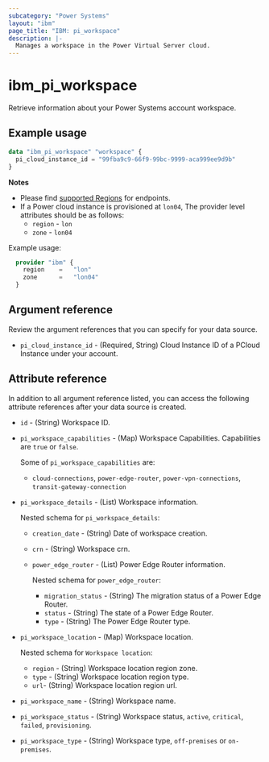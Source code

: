 ```yaml
---
subcategory: "Power Systems"
layout: "ibm"
page_title: "IBM: pi_workspace"
description: |-
  Manages a workspace in the Power Virtual Server cloud.
---
```


# ibm_pi_workspace
Retrieve information about your Power Systems account workspace.

## Example usage
```terraform
data "ibm_pi_workspace" "workspace" {
  pi_cloud_instance_id = "99fba9c9-66f9-99bc-9999-aca999ee9d9b"
}
```

**Notes**
- Please find [supported Regions](https://cloud.ibm.com/apidocs/power-cloud#endpoint) for endpoints.
- If a Power cloud instance is provisioned at `lon04`, The provider level attributes should be as follows:
  - `region` - `lon`
  - `zone` - `lon04`

Example usage:
  ```terraform
    provider "ibm" {
      region    =   "lon"
      zone      =   "lon04"
    }
  ```

## Argument reference
Review the argument references that you can specify for your data source.

- `pi_cloud_instance_id` - (Required, String) Cloud Instance ID of a PCloud Instance under your account.

## Attribute reference
In addition to all argument reference listed, you can access the following attribute references after your data source is created.

- `id` - (String) Workspace ID.
- `pi_workspace_capabilities` - (Map) Workspace Capabilities. Capabilities are `true` or `false`.

    Some of `pi_workspace_capabilities` are:
  - `cloud-connections`, `power-edge-router`, `power-vpn-connections`,  `transit-gateway-connection`

- `pi_workspace_details` - (List) Workspace information.

    Nested schema for `pi_workspace_details`:
  - `creation_date` - (String) Date of workspace creation.
  - `crn` - (String) Workspace crn.
  - `power_edge_router` - (List) Power Edge Router information.

      Nested schema for `power_edge_router`:
      - `migration_status` - (String) The migration status of a Power Edge Router.
      - `status` - (String) The state of a Power Edge Router.
      - `type` - (String) The Power Edge Router type.
- `pi_workspace_location` - (Map) Workspace location.

    Nested schema for `Workspace location`:
  - `region` - (String) Workspace location region zone.
  - `type` - (String) Workspace location region type.
  - `url`- (String) Workspace location region url.
- `pi_workspace_name` - (String) Workspace name.
- `pi_workspace_status` - (String) Workspace status, `active`, `critical`, `failed`, `provisioning`.
- `pi_workspace_type` - (String) Workspace type, `off-premises` or `on-premises`.
